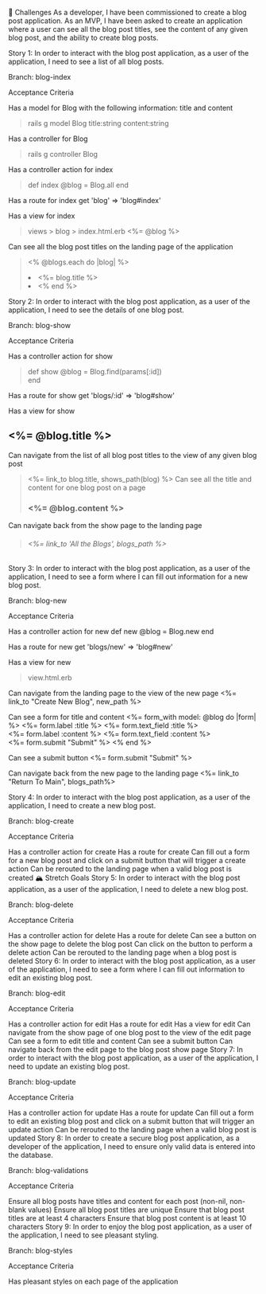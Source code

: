 📝 Challenges
As a developer, I have been commissioned to create a blog post application. As an MVP, I have been asked to create an application where a user can see all the blog post titles, see the content of any given blog post, and the ability to create blog posts.

Story 1: In order to interact with the blog post application, as a user of the application, I need to see a list of all blog posts.

Branch: blog-index

Acceptance Criteria

Has a model for Blog with the following information: title and content
>rails g model Blog title:string content:string

Has a controller for Blog
>rails g controller Blog

Has a controller action for index
> def index 
       @blog = Blog.all 
    end

Has a route for index
get 'blog' => 'blog#index'

Has a view for index
> views > blog > index.html.erb
<%= @blog %>

Can see all the blog post titles on the landing page of the application
> <% @blogs.each do |blog| %>
    <li> 
    <%= blog.title %>
    <li>
    <% end %>

Story 2: In order to interact with the blog post application, as a user of the application, I need to see the details of one blog post.

Branch: blog-show

Acceptance Criteria

Has a controller action for show
> def show
        @blog = Blog.find(params[:id])       
    end

Has a route for show
 get 'blogs/:id' => 'blog#show'

Has a view for show
<h2> <%= @blog.title %> </h2>

Can navigate from the list of all blog post titles to the view of any given blog post
> <%= link_to blog.title, shows_path(blog)  %>
Can see all the title and content for one blog post on a page
> <h3> <%= @blog.content %> 
Can navigate back from the show page to the landing page
> <h6> <%= link_to 'All the Blogs', blogs_path %>


Story 3: In order to interact with the blog post application, as a user of the application, I need to see a form where I can fill out information for a new blog post.

Branch: blog-new

Acceptance Criteria

Has a controller action for new
def new 
        @blog = Blog.new
    end

Has a route for new
get 'blogs/new' => 'blog#new'

Has a view for new
> view.html.erb

Can navigate from the landing page to the view of the new page
<%= link_to "Create New Blog", new_path %>

Can see a form for title and content
<%= form_with model: @blog do |form| %>
    <%= form.label :title %>
    <%= form.text_field :title %>
    <br>
    <%= form.label :content %>
    <%= form.text_field :content %>
    <br>
    <%= form.submit "Submit" %>
<% end %>

Can see a submit button
<%= form.submit "Submit" %>

Can navigate back from the new page to the 
landing page
<%= link_to "Return To Main", blogs_path%>

Story 4: In order to interact with the blog post application, as a user of the application, I need to create a new blog post.

Branch: blog-create

Acceptance Criteria

Has a controller action for create
Has a route for create
Can fill out a form for a new blog post and click on a submit button that will trigger a create action
Can be rerouted to the landing page when a valid blog post is created
🏔 Stretch Goals
Story 5: In order to interact with the blog post application, as a user of the application, I need to delete a new blog post.

Branch: blog-delete

Acceptance Criteria

Has a controller action for delete
Has a route for delete
Can see a button on the show page to delete the blog post
Can click on the button to perform a delete action
Can be rerouted to the landing page when a blog post is deleted
Story 6: In order to interact with the blog post application, as a user of the application, I need to see a form where I can fill out information to edit an existing blog post.

Branch: blog-edit

Acceptance Criteria

Has a controller action for edit
Has a route for edit
Has a view for edit
Can navigate from the show page of one blog post to the view of the edit page
Can see a form to edit title and content
Can see a submit button
Can navigate back from the edit page to the blog post show page
Story 7: In order to interact with the blog post application, as a user of the application, I need to update an existing blog post.

Branch: blog-update

Acceptance Criteria

Has a controller action for update
Has a route for update
Can fill out a form to edit an existing blog post and click on a submit button that will trigger an update action
Can be rerouted to the landing page when a valid blog post is updated
Story 8: In order to create a secure blog post application, as a developer of the application, I need to ensure only valid data is entered into the database.

Branch: blog-validations

Acceptance Criteria

Ensure all blog posts have titles and content for each post (non-nil, non-blank values)
Ensure all blog post titles are unique
Ensure that blog post titles are at least 4 characters
Ensure that blog post content is at least 10 characters
Story 9: In order to enjoy the blog post application, as a user of the application, I need to see pleasant styling.

Branch: blog-styles

Acceptance Criteria

Has pleasant styles on each page of the application
